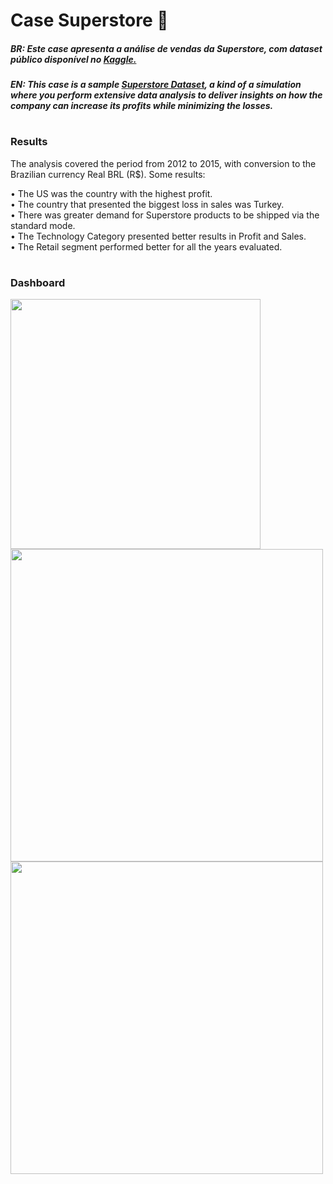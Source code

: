 # Case Superstore 🏬

##### BR: Este case apresenta a análise de vendas da Superstore, com dataset público disponível no [Kaggle.](https://www.kaggle.com/bravehart101/sample-supermarket-dataset)
##### EN: This case is a sample [Superstore Dataset](https://www.kaggle.com/bravehart101/sample-supermarket-dataset), a kind of a simulation where you perform extensive data analysis to deliver insights on how the company can increase its profits while minimizing the losses.
  # 
  
### Results
  
  The analysis covered the period from 2012 to 2015, with conversion to the Brazilian currency Real BRL (R$). Some results:

• The US was the country with the highest profit.<br />
• The country that presented the biggest loss in sales was Turkey.<br />
• There was greater demand for Superstore products to be shipped via the standard mode.<br />
• The Technology Category presented better results in Profit and Sales.<br />
• The Retail segment performed better for all the years evaluated.<br />
  
  #
### Dashboard  
   
<div align="left">
  <a href="https://app.powerbi.com/view?r=eyJrIjoiODRhZTBmZDMtMDlmZC00YTZmLThiZmUtZjFhMDEyMTJmYWYwIiwidCI6IjllOTgyZjA0LTZhOGEtNGU1My04NmEyLTg3ZjM2MGUxNGY2NyJ9&pageName=ReportSectionacd5040703dca60a1bcd">
  <img height="400em" src="https://user-images.githubusercontent.com/64107911/152657502-ec1105f8-5909-4a1e-93c2-df0164208386.png"/>
  <img height="500em" src="https://user-images.githubusercontent.com/64107911/152657535-1da32ba4-8e8d-4166-a818-5bcc9926bd65.png"/>
  <img height="500em" src="https://user-images.githubusercontent.com/64107911/152657566-d83610c3-d43b-4c97-a58c-937ed28c58db.png"/>
</div>
